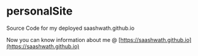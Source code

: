 # personalSite
Source Code for my deployed saashwath.github.io

Now you can know information about me @  [https://saashwath.github.io](https://saashwath.github.io)